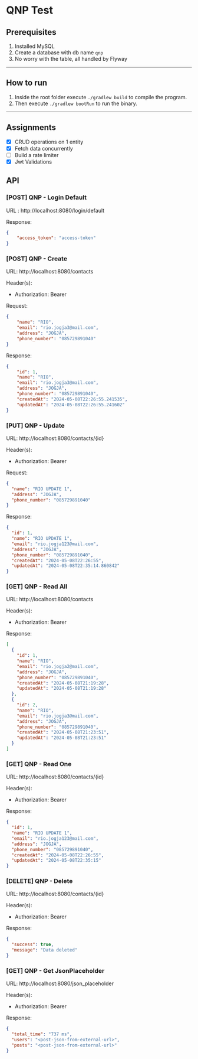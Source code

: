 # QNP Test

## Prerequisites

1. Installed MySQL
2. Create a database with db name `qnp`
3. No worry with the table, all handled by Flyway
---

## How to run

1. Inside the root folder execute `./gradlew build` to compile the program.
2. Then execute `./gradlew bootRun` to run the binary.
---

## Assignments
* [x] CRUD operations on 1 entity
* [x] Fetch data concurrently
* [ ] Build a rate limiter
* [x] Jwt Validations

## API
### [POST] QNP - Login Default
URL : http://localhost:8080/login/default

Response:
```json
{
    "access_token": "access-token"
}
``` 

### [POST] QNP - Create
URL: http://localhost:8080/contacts

Header(s):
- Authorization: Bearer <access-token>

Request:
```json
{
    "name": "RIO",
    "email": "rio.jogja3@mail.com",
    "address": "JOGJA",
    "phone_number": "085729891040"
}
```

Response:
```json
{
    "id": 1,
    "name": "RIO",
    "email": "rio.jogja3@mail.com",
    "address": "JOGJA",
    "phone_number": "085729891040",
    "createdAt": "2024-05-08T22:26:55.241535",
    "updatedAt": "2024-05-08T22:26:55.241602"
}
``` 

### [PUT] QNP - Update
URL: http://localhost:8080/contacts/{id}

Header(s):
- Authorization: Bearer <access-token>

Request:
```json
{
  "name": "RIO UPDATE 1",
  "address": "JOGJA",
  "phone_number": "085729891040"
}
```

Response:
```json
{
  "id": 1,
  "name": "RIO UPDATE 1",
  "email": "rio.jogja123@mail.com",
  "address": "JOGJA",
  "phone_number": "085729891040",
  "createdAt": "2024-05-08T22:26:55",
  "updatedAt": "2024-05-08T22:35:14.860842"
}
``` 

### [GET] QNP - Read All
URL: http://localhost:8080/contacts

Header(s):
- Authorization: Bearer <access-token>

Response:
```json
[
  {
    "id": 1,
    "name": "RIO",
    "email": "rio.jogja2@mail.com",
    "address": "JOGJA",
    "phone_number": "085729891040",
    "createdAt": "2024-05-08T21:19:28",
    "updatedAt": "2024-05-08T21:19:28"
  },
  {
    "id": 2,
    "name": "RIO",
    "email": "rio.jogja3@mail.com",
    "address": "JOGJA",
    "phone_number": "085729891040",
    "createdAt": "2024-05-08T21:23:51",
    "updatedAt": "2024-05-08T21:23:51"
  }
]
``` 

### [GET] QNP - Read One
URL: http://localhost:8080/contacts/{id}

Header(s):
- Authorization: Bearer <access-token>

Response:
```json
{
  "id": 1,
  "name": "RIO UPDATE 1",
  "email": "rio.jogja123@mail.com",
  "address": "JOGJA",
  "phone_number": "085729891040",
  "createdAt": "2024-05-08T22:26:55",
  "updatedAt": "2024-05-08T22:35:15"
}
``` 

### [DELETE] QNP - Delete
URL: http://localhost:8080/contacts/{id}

Header(s):
- Authorization: Bearer <access-token>

Response:
```json
{
  "success": true,
  "message": "Data deleted"
}
``` 

### [GET] QNP - Get JsonPlaceholder 
URL: http://localhost:8080/json_placeholder

Header(s):
- Authorization: Bearer <access-token>

Response:
```json
{
  "total_time": "737 ms",
  "users": "<post-json-from-external-url>",
  "posts": "<post-json-from-external-url>"
}
``` 